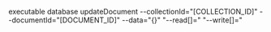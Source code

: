 executable database updateDocument --collectionId="[COLLECTION_ID]" --documentId="[DOCUMENT_ID]" --data="{}" "--read[]=" "--write[]=" 